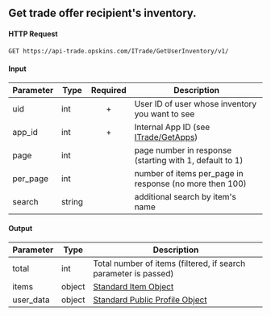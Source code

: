 ## Get trade offer recipient's inventory.

#### HTTP Request

`GET https://api-trade.opskins.com/ITrade/GetUserInventory/v1/`

#### Input

Parameter | Type | Required   | Description
--------- | -----| :--------: | -----------
uid | int | + | User ID of user whose inventory you want to see 
app_id | int | + | Internal App ID (see [ITrade/GetApps](/ITrade/GetApps.md))
page | int |   | page number in response (starting with 1, default to 1) 
per_page | int |   | number of items per_page in response (no more then 100)
search | string |   | additional search by item's name 
    
#### Output

Parameter | Type | Description
--------- | -----| -------- 
total     | int    | Total number of items (filtered, if search parameter is passed)
items | object | [Standard Item Object](/IItem.md#standard-item-object)
user_data | object | [Standard Public Profile Object](/IUser.md#standard-public-profile-object)



